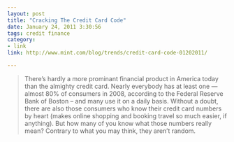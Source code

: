 ```yaml
---
layout: post
title: "Cracking The Credit Card Code"
date: January 24, 2011 3:30:56
tags: credit finance
category:
- link
link: http://www.mint.com/blog/trends/credit-card-code-01202011/

---
```


>There’s hardly a more prominant financial product in America today than the almighty credit card. Nearly everybody has at least one — almost 80% of consumers in 2008, according to the Federal Reserve Bank of Boston – and many use it on a daily basis. Without a doubt, there are also those consumers who know their credit card numbers by heart (makes online shopping and booking travel so much easier, if anything). But how many of you know what those numbers really mean? Contrary to what you may think, they aren’t random.
